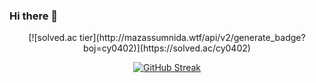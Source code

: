 ### Hi there 👋

<!--
**chaewon0228/chaewon0228** is a ✨ _special_ ✨ repository because its `README.md` (this file) appears on your GitHub profile.

Here are some ideas to get you started:

- 🔭 I’m currently working on ...
- 🌱 I’m currently learning ...
- 👯 I’m looking to collaborate on ...
- 🤔 I’m looking for help with ...
- 💬 Ask me about ...
- 📫 How to reach me: ...
- 😄 Pronouns: ...
- ⚡ Fun fact: ...
-->

<div align=center>
  [![solved.ac tier](http://mazassumnida.wtf/api/v2/generate_badge?boj=cy0402)](https://solved.ac/cy0402)
  
  [![GitHub Streak](https://github-readme-streak-stats.herokuapp.com/?user=chaewon0228&theme=buefy)](https://git.io/streak-stats)
  
</div>
